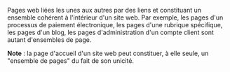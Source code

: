 Pages web liées les unes aux autres par des liens et constituant un ensemble cohérent à l'intérieur d'un site web. Par exemple, les pages d'un processus de paiement électronique, les pages d'une rubrique spécifique, les pages d'un blog, les pages d'administration d'un compte client sont autant d'ensembles de page.

**Note** : la page d'accueil d'un site web peut constituer, à elle seule, un "ensemble de pages" du fait de son unicité.
